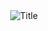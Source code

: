 <div align = "center">
  <img src="https://readme-typing-svg.herokuapp.com?font=Architects+Daughter&color=%2338C2FF&size=50&center=true&vCenter=true&height=60&width=980&lines=Heyyy!+I'm+Camilo+Sanchez+%3C3;Code,+Coffee+and+Continuous+Improvement;I'+am+a+Software+Engineer;Welcome+to+my+profile!" alt="Title"></img>
</div>

<!--
**Camilo-Sanchez144/Camilo-Sanchez144** is a ✨ _special_ ✨ repository because its `README.md` (this file) appears on your GitHub profile.

Here are some ideas to get you started:

- 🔭 I’m currently working on ...
- 🌱 I’m currently learning ...
- 👯 I’m looking to collaborate on ...
- 🤔 I’m looking for help with ...
- 💬 Ask me about ...
- 📫 How to reach me: ...
- 😄 Pronouns: ...
- ⚡ Fun fact: ...
-->
